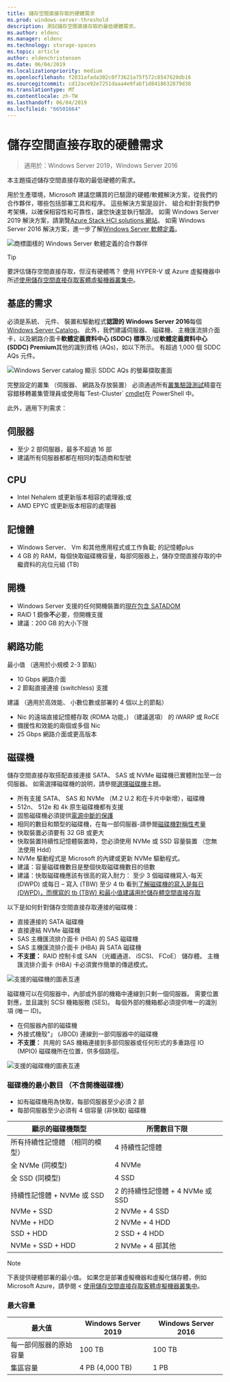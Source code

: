 ```yaml
---
title: 儲存空間直接存取的硬體需求
ms.prod: windows-server-threshold
description: 測試儲存空間直接存取的最低硬體需求。
ms.author: eldenc
ms.manager: eldenc
ms.technology: storage-spaces
ms.topic: article
author: eldenchristensen
ms.date: 06/04/2019
ms.localizationpriority: medium
ms.openlocfilehash: f2031afada302c0f73621a75f572c8547620db16
ms.sourcegitcommit: cd12ace92e7251daaa4e9fabf1d8418632879d38
ms.translationtype: MT
ms.contentlocale: zh-TW
ms.lasthandoff: 06/04/2019
ms.locfileid: "66501664"
---
```

# <a name="storage-spaces-direct-hardware-requirements"></a>儲存空間直接存取的硬體需求

> 適用於：Windows Server 2019，Windows Server 2016

本主題描述儲存空間直接存取的最低硬體的需求。

用於生產環境，Microsoft 建議您購買的已驗證的硬體/軟體解決方案，從我們的合作夥伴，哪些包括部署工具和程序。 這些解決方案是設計、 組合和針對我們參考架構，以確保相容性和可靠性，讓您快速並執行驗證。 如需 Windows Server 2019 解決方案，請瀏覽[Azure Stack HCI solutions 網站](https://azure.microsoft.com/overview/azure-stack/hci)。 如需 Windows Server 2016 解決方案，進一步了解[Windows Server 軟體定義](https://microsoft.com/wssd)。

![商標圖樣的 Windows Server 軟體定義的合作夥伴](media/hardware-requirements/wssd-partners.png)

   > [!TIP]
   > 要評估儲存空間直接存取，但沒有硬體嗎？ 使用 HYPER-V 或 Azure 虛擬機器中所述[使用儲存空間直接存取客體虛擬機器叢集中](storage-spaces-direct-in-vm.md)。

## <a name="base-requirements"></a>基底的需求

必須是系統、 元件、 裝置和驅動程式**認證的 Windows Server 2016**每個[Windows Server Catalog](https://www.windowsservercatalog.com)。 此外，我們建議伺服器、 磁碟機、 主機匯流排介面卡，以及網路介面卡**軟體定義資料中心 (SDDC) 標準**及/或**軟體定義資料中心 (SDDC) Premium**其他的識別資格 (AQs)，如以下所示。 有超過 1,000 個 SDDC AQs 元件。

![Windows Server catalog 顯示 SDDC AQs 的螢幕擷取畫面](media/hardware-requirements/sddc-aqs.png)

完整設定的叢集 （伺服器、 網路及存放裝置） 必須通過所有[叢集驗證測試](https://technet.microsoft.com/library/cc732035(v=ws.10).aspx)精靈在容錯移轉叢集管理員或使用每`Test-Cluster` [cmdlet](https://docs.microsoft.com/powershell/module/failoverclusters/test-cluster?view=win10-ps)在 PowerShell 中。

此外，適用下列需求：

## <a name="servers"></a>伺服器

- 至少 2 部伺服器，最多不超過 16 部
- 建議所有伺服器都都在相同的製造商和型號

## <a name="cpu"></a>CPU

- Intel Nehalem 或更新版本相容的處理器;或
- AMD EPYC 或更新版本相容的處理器

## <a name="memory"></a>記憶體

- Windows Server、 Vm 和其他應用程式或工作負載; 的記憶體plus
- 4 GB 的 RAM，每個快取磁碟機容量，每部伺服器上，儲存空間直接存取的中繼資料的兆位元組 (TB)

## <a name="boot"></a>開機

- Windows Server 支援的任何開機裝置的[現在包含 SATADOM](https://cloudblogs.microsoft.com/windowsserver/2017/08/30/announcing-support-for-satadom-boot-drives-in-windows-server-2016/)
- RAID 1 鏡像**不**必要，但開機支援
- 建議：200 GB 的大小下限

## <a name="networking"></a>網路功能

最小值 （適用於小規模 2-3 節點）
- 10 Gbps 網路介面
- 2 節點直接連接 (switchless) 支援

建議 （適用於高效能、 小數位數或部署的 4 個以上的節點）
- Nic 的遠端直接記憶體存取 (RDMA 功能，) （建議選項） 的 iWARP 或 RoCE
- 備援性和效能的兩個或多個 Nic
- 25 Gbps 網路介面或更高版本

## <a name="drives"></a>磁碟機

儲存空間直接存取搭配直接連接 SATA、 SAS 或 NVMe 磁碟機已實體附加至一台伺服器。 如需選擇磁碟機的說明，請參閱[選擇磁碟機](choosing-drives.md)主題。

- 所有支援 SATA、 SAS 和 NVMe （M.2 U.2 和在卡片中新增），磁碟機
- 512n、 512e 和 4k 原生磁碟機都有支援
- 固態磁碟機必須提供[電源中斷的保護](https://blogs.technet.microsoft.com/filecab/2016/11/18/dont-do-it-consumer-ssd/)
- 相同的數目和類型的磁碟機，在每一部伺服器-請參閱[磁碟機對稱性考量](drive-symmetry-considerations.md)
- 快取裝置必須要有 32 GB 或更大
- 快取裝置持續性記憶體裝置時，您必須使用 NVMe 或 SSD 容量裝置 （您無法使用 Hdd）
- NVMe 驅動程式是 Microsoft 的內建或更新 NVMe 驅動程式。
- 建議：容量磁碟機數目是整個快取磁碟機數目的倍數
- 建議：快取磁碟機應該有很高的寫入耐力： 至少 3 個磁碟機寫入-每天 (DWPD) 或每日 – 寫入 (TBW) 至少 4 tb 看到[了解磁碟機的寫入是每日 (DWPD)，而撰寫的 tb (TBW) 和最小值建議用於儲存體空間直接存取](https://blogs.technet.microsoft.com/filecab/2017/08/11/understanding-dwpd-tbw/)

以下是如何針對儲存空間直接存取連接的磁碟機：

- 直接連接的 SATA 磁碟機
- 直接連結 NVMe 磁碟機
- SAS 主機匯流排介面卡 (HBA) 的 SAS 磁碟機
- SAS 主機匯流排介面卡 (HBA) 與 SATA 磁碟機
- **不支援：** RAID 控制卡或 SAN （光纖通道、 iSCSI、 FCoE） 儲存體。 主機匯流排介面卡 (HBA) 卡必須實作簡單的傳遞模式。

![支援的磁碟機的圖表互連](media/hardware-requirements/drive-interconnect-support-1.png)

磁碟機可以在伺服器中，內部或外部的機箱中連線到只剩一個伺服器。 需要位置對應，並且識別 SCSI 機箱服務 (SES)。 每個外部的機箱都必須提供唯一的識別項 (唯一 ID)。

- 在伺服器內部的磁碟機
- 外接式機殼"」 (JBOD) 連線到一部伺服器中的磁碟機
- **不支援：** 共用的 SAS 機箱連接到多部伺服器或任何形式的多重路徑 IO (MPIO) 磁碟機所在位置，供多個路徑。

![支援的磁碟機的圖表互連](media/hardware-requirements/drive-interconnect-support-2.png)

### <a name="minimum-number-of-drives-excludes-boot-drive"></a>磁碟機的最小數目 （不含開機磁碟機）

- 如有磁碟機用為快取，每部伺服器至少必須 2 部
- 每部伺服器至少必須有 4 個容量 (非快取) 磁碟機

| 顯示的磁碟機類型   | 所需數目下限 |
|-----------------------|-------------------------|
| 所有持續性記憶體 （相同的模型） | 4 持續性記憶體 |
| 全 NVMe (同模型) | 4 NVMe                  |
| 全 SSD (同模型)  | 4 SSD                   |
| 持續性記憶體 + NVMe 或 SSD | 2 的持續性記憶體 + 4 NVMe 或 SSD |
| NVMe + SSD            | 2 NVMe + 4 SSD          |
| NVMe + HDD            | 2 NVMe + 4 HDD          |
| SSD + HDD             | 2 SSD + 4 HDD           |
| NVMe + SSD + HDD      | 2 NVMe + 4 部其他       |

   >[!NOTE]
   > 下表提供硬體部署的最小值。 如果您是部署虛擬機器和虛擬化儲存體，例如 Microsoft Azure，請參閱 <<c0> [ 使用儲存空間直接存取客體虛擬機器叢集中](storage-spaces-direct-in-vm.md)。

### <a name="maximum-capacity"></a>最大容量

| 最大值                | Windows Server 2019  | Windows Server 2016  |
| ---                     | ---------            | ---------            |
| 每一部伺服器的原始容量 | 100 TB               | 100 TB               |
| 集區容量           | 4 PB (4,000 TB)      | 1 PB                 |